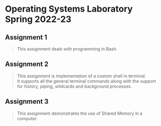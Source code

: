 # Operating Systems Laboratory Spring 2022-23

## Assignment 1

> This assignment deals with programming in Bash.  

## Assignment 2

>This assignment is implementation of a custom shell in terminal.  
It supports all the general terminal commands along with the support for history, piping, wildcards and background processes.

## Assignment 3

>This assignment demonstrates the use of Shared Memory in a computer.

